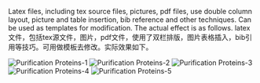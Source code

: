 Latex files, including tex source files, pictures, pdf files, use double column layout, picture and table insertion, bib reference and other techniques. Can be used as templates for modification. The actual effect is as follows.
latex文件，包括tex源文件，图片，pdf文件，使用了双栏排版，图片表格插入，bib引用等技巧。可用做模板去修改。实际效果如下。

![Purification Proteins-1](https://github.com/user-attachments/assets/7667473f-8b90-4e2e-9e63-3bbc1565c511)
![Purification Proteins-2](https://github.com/user-attachments/assets/b03d8848-5907-424d-a979-b956d146be02)
![Purification Proteins-3](https://github.com/user-attachments/assets/9b908544-0c5a-4328-9986-334fb8b53c62)
![Purification Proteins-4](https://github.com/user-attachments/assets/7976bd10-c3c6-4f62-a463-3c76fb9b1eb6)
![Purification Proteins-5](https://github.com/user-attachments/assets/e80b8d6e-7a71-4681-aba1-e933bc36cf2f)
